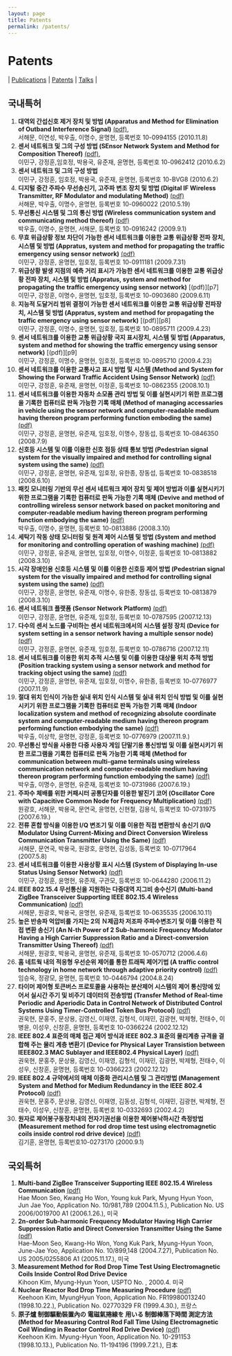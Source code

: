 ```yaml
---
layout: page
title: Patents
permalink: /patents/
---
```


# Patents
| [Publications](/publications/) 
| [Patents](/patents/) 
| [Talks](/talks/) |

## 국내특허
1. <b>대역외 간섭신호 제거 장치 및 방법 (Apparatus and Method for Elimination of Outband Interference Signal)</b> [(pdf)][p1],<br> 
서해문, 이연성, 박우출, 이명수, 윤명현, 
등록번호 10-0994155 (2010.11.8)
2. <b>센서 네트워크 및 그의 구성 방법 (SEnsor Network System and Method for Composition Thereof)</b> [(pdf)][p2],<br> 
이민구, 강정훈,임호정, 박용국, 유준재, 윤명현, 
등록번호 10-0962412 (2010.6.2)
3. <b>센서 네트워크 및 그의 구성 방법</b><br>
이민구, 강정훈, 임호정, 박용국, 유준재, 윤명현, 
등록번호 10-BVG8 (2010.6.2)
4. <b>디지털 중간 주파수 무선송신기, 고주파 변조 장치 및 방법 (Digital IF Wireless Transmitter, RF Modulator and modulating Method)</b> [(pdf)][p4]<br> 
서해문, 박우출, 이명수, 윤명현, 
등록번호 10-0960022 (2010.5.19)
5. <b>무선통신 시스템 및 그의 통신 방법 (Wireless communication system and communicating method thereof)</b> [(pdf)][p5]<br> 
박우출, 이명수, 윤명현, 서해문, 
등록번호 10-0916242 (2009.9.1)
6. <b>무효 위급상황 정보 차단이 가능한 센서 네트워크를 이용한 교통 위급상황 전파 장치, 시스템 및 방법 (Appratus, system and method for propagating the traffic emergency using sensor network)</b> [(pdf)][p6]<br>
이민구, 강정훈, 윤명현, 임호정,
등록번호 10-0911181 (2009.7.31)
7. <b>위급상황 발생 지점의 예측 거리 표시가 가능한 센서 네트워크를 이용한 교통 위급상황 전파 장치, 시스템 및 방법 (Appratus, system and method for propagating the traffic emergency using sensor network)</b> [(pdf)][p7]<br>
이민구, 강정훈, 이명수, 윤명현, 임호정,
등록번호 10-0903680 (2009.6.11)
8. <b>지능적 도달거리 범위 결정이 가능한 센서 네트워크를 이용한 교통 위급상황 전파장치, 시스템 및 방법 (Appratus, system and method for propagating the traffic emergency using sensor network)</b> [(pdf)][p8]<br>
이민구, 강정훈, 이명수, 윤명현, 임호정,
등록번호 10-0895711 (2009.4.23)
9. <b>센서 네트워크를 이용한 교통 위급상황 국지 표시장치, 시스템 및 방법 (Apparatus, system and method for showing the traffic emergency using sensor network)</b> [(pdf)][p9]<br>
이민구, 강정훈, 이명수, 윤명현, 임호정,
등록번호 10-0895710 (2009.4.23)
10. <b>센서 네트워크를 이용한 교통사고 표시 방법 및 시스템 (Method and System for Showing the Forward Traffic Accident Using Sensor Network)</b> [(pdf)][p10]<br> 
이민구, 강정훈, 유준재, 윤명현, 이정훈,
등록번호 10-0862355 (2008.10.1)
11. <b>센서 네트워크를 이용한 자동차 소모품 관리 방법 및 이를 실현시키기 위한 프로그램을 기록한 컴퓨터로 판독 가능한 기록 매체 (Method of managing accessaries in vehicle using the sensor network and computer-readable medium having thereon program performing function emboding the same)</b> [(pdf)][p11]<br> 
이민구, 강정훈, 윤명현, 유준재, 임호정, 이명수, 장동섭,
등록번호 10-0846350 (2008.7.9)
12. <b>신호등 시스템 및 이를 이용한 신호 점등 상태 통보 방법 (Pedestrian signal system for the visually impaired and method for controlling signal system using the same)</b> [(pdf)][p12]<br> 
이민구, 강정훈, 윤명현, 유준재, 임호정, 유한종, 장동섭,
등록번호 10-0838518 (2008.6.10)
13. <b>패킷 모니터링 기반의 무선 센서 네트워크 제어 장치 및 제어 방법과 이를 실현시키기 위한 프로그램을 기록한 컴퓨터로 판독 가능한 기록 매체 (Devive and method of controlling wireless sensor network based on packet monitoring and computer-readable medium having thereon program performing function embodying the same)</b> [(pdf)][p13]<br>
박우출, 이명수, 윤명현,
등록번호 10-0813886 (2008.3.10)
14. <b>세탁기 작동 상태 모니터링 및 원격 제어 시스템 및 방법 (System and method for monitoring and controlling operation of washing machine)</b> [(pdf)][p14]<br>
이민구, 강정훈, 유준재, 윤명현, 임호정, 이명수, 이정훈,
등록번호 10-0813882 (2008.3.10)
15. <b>시각 장애인용 신호등 시스템 및 이를 이용한 신호등 제어 방법 (Pedestrian signal system for the visually impaired and method for controlling signal system using the same)</b> [(pdf)][p15]<br>
이민구, 강정훈, 윤명현, 유준재, 이명수, 유한종, 장동섭,
등록번호 10-0813879 (2008.3.10)
16. <b>센서 네트워크 플랫폼 (Sensor Network Platform)</b> [(pdf)][p16]<br>
이민구, 강정훈, 윤명현, 유준재, 임호정, 등록번호 10-0787595 (2007.12.13) 
17. <b>다수의 센서 노드를 구비하는 센서 네트워크에서의 시스템 설정 장치 (Device for system setting in a sensor network having a multiple sensor node)</b> [(pdf)][p17]<br> 
이민구, 강정훈, 윤명현, 유준재, 임호정, 등록번호 10-0786716 (2007.12.11) 
18. <b>센서 네트워크를 이용한 위치 추적 시스템 및 이를 이용한 대상물 위치 추적 방법 (Position tracking system using a sensor network and method for tracking object using the same)</b> [(pdf)][p18]<br>
이민구, 강정훈, 윤명현, 유준재, 임호정, 이명수, 유한종, 등록번호 10-0776977 (2007.11.9)
19. <b>절대 위치 인식이 가능한 실내 위치 인식 시스템 및 실내 위치 인식 방법 및 이를 실현시키기 위한 프로그램을 기록한 컴퓨터로 판독 가능한 기록 매체 (Indoor localization system and method of recognizing absolute coordinate system and computer-readable medium having thereon program performing function embodying the same)</b> [(pdf)][p19]<br>
박우출, 이상학, 윤명현, 강정훈, 등록번호 10-0776979 (2007.11.9.)
20. <b>무선통신 방식을 사용한 다중 사용자 게임 단말기용 통신방법 및 이를 실현시키기 위한 프로그램을 기록한 컴퓨터로 판독 가능한 기록 매체 (Method for communication between multi-game terminals using wireless communication network and computer-readable medium having thereon program performing function embodying the same)</b> [(pdf)][p20]<br>
박우출, 이명수, 윤명현, 유준재, 등록번호 10-0731986 (2007.6.19.) 
21. <b>주파수 체배를 위한 커패시터 공통단자를 이용한 발진기 코어 (Oscillator Core with Capacitive Common Node for Frequency Multiplication)</b> [(pdf)][p21]<br>
원광호, 서해문, 박용국, 문연국, 윤명현, 신현철, 김용식, 등록번호 10-0731975 (2007.6.19.)
22. <b>전류 혼합 방식을 이용한 I/Q 변조기 및 이를 이용한 직접 변환방식 송신기 (I/Q Modulator Using Current-Mixing and Direct Conversion Wireless Communication Transmitter Using the Same)</b> [(pdf)][p22]<br>
서해문, 문연국, 박용국, 원광호, 윤명현, 김성동, 등록번호 10-0717964 (2007.5.8)
23. <b>센서 네트워크를 이용한 사용상황 표시 시스템 (System of Displaying In-use Status Using Sensor Network)</b> [(pdf)][p23]<br>
이민구, 강정훈, 윤명현, 유준재, 구관모, 등록번호 10-0644280 (2006.11.2)
24. <b>IEEE 802.15.4 무선통신을 지원하는 다중대역 지그비 송수신기 (Multi-band ZigBee Transceiver Supporting IEEE 802.15.4 Wireless Communication)</b> [(pdf)][p24]<br> 
서해문, 원광호, 박용국, 윤명현, 유준재, 등록번호 10-0635535 (2006.10.11)
25. <b>높은 반송파 억압비를 가지는 2의 Ｎ제곱차 저조파 주파수변조기 및 이를 이용한 직접 변환 송신기 (An N-th Power of 2 Sub-harmonic Frequency Modulator Having a High Carrier Suppression Ratio and a Direct-conversion Transmitter Using Thereof)</b> [(pdf)][p25]<br> 
서해문, 원광호, 박용국, 윤명현, 유준재, 등록번호 10-0570712 (2006.4.6)
26. <b>홈 네트웍 내의 적응형 우선순위 제어를 통한 트래픽 제어기법 (A traffic control technology in home network through adaptive priority control)</b> [(pdf)][p26]<br> 
임승옥, 정광모, 윤명현, 등록번호 10-0446794 (2004.8.24)
27. <b>타이머 제어형 토큰버스 프로토콜을 사용하는 분산제어 시스템의 제어 통신망에 있어서 실시간 주기 및 비주기 데이터의 전송방법 (Transfer Method of Real-time Periodic and Aperiodic Data in Control Network of Distributed Control Systems Using Timer-Controlled Token Bus Protocol)</b> [(pdf)][p27]<br> 
권욱현, 문홍주, 문상용, 김영신, 이재영, 김형석, 이재민, 김광현, 박제형, 전태수, 이병윤, 이성우, 신창훈, 윤명현, 등록번호 10-0366224 (2002.12.12) 
28. <b>IEEE 802.4 표준의 매체 접근 제어 방식과 IEEE 802.3 표준의 물리계층 규격을 결합해 주는 물리 계층 변환기 (Device for Physical Layer Transistion between IEEE802.3 MAC Sublayer and IEEE802.4 Physical Layer)</b> [(pdf)][p28]<br> 
권욱현, 문홍주, 문상용, 김영신, 이재영, 김형석, 이재민, 김광현, 박제형, 전태수, 이성우, 신창훈, 윤명현, 등록번호 10-0366223 (2002.12.12)
29. <b>IEEE 802.4 규약에서의 매체 이중화 관리시스템 및 그 관리방법 (Management System and Method for Medium Redundancy in the IEEE 802.4 Protocol)</b> [(pdf)][p29]<br>
권욱현, 문홍주, 문상용, 김영신, 이재영, 김동성, 김형석, 이재민, 김광현, 박제형, 전태수, 이성우, 신창훈, 윤명현, 등록번호 10-0332693 (2002.4.2) 
30. <b>원자로 제어봉구동장치내의 전자기권선을 이용한 제어봉낙하시간 측정방법 (Measurement method for rod drop time test using electromagnetic coils inside control rod drive device)</b> [(pdf)][p30]<br>
김기훈, 윤명현, 등록번호10-0273170 (2000.9.1)

## 국외특허
1. <b>Multi-band ZigBee Transceiver Supporting IEEE 802.15.4 Wireless Communication</b> [(pdf)][fp1]<br> 
Hae Moon Seo, Kwang Ho Won, Young kuk Park, Myung Hyun Yoon, Jun Jae Yoo, 
Application No. 10/981,789 (2004.11.5.), Publication No. US 2006/0019700 A1 (2006.1.26.), 미국
2. <b>2n-order Sub-harmonic Frequency Modulator Having High Carrier Suppression Ratio and Direct Conversion Transmitter Using the Same</b> [(pdf)][fp2]<br> 
Hae-Moon Seo, Kwang-Ho Won, Yong Kuk Park, Myung-Hyun Yoon, June-Jae Yoo,
Application No. 10/899,148 (2004.7.27), Publication No. US 2005/0255806 A1 (2005.11.17.), 미국
3. <b>Measurement Method for Rod Drop Time Test Using Electromagnetic Coils Inside Control Rod Drive Device</b><br> 
Kihoon Kim, Myung-Hyun Yoon, USPTO No. , 2000.4. 미국
4. <b>Nuclear Reactor Rod Drop Time Measuring Procedure</b> [(pdf)][fp4]<br> 
Keehoon Kim, MyungHyun Yoon, 
Application No. FR19980013240 (1998.10.22.), Publication No. 02770329 FR (1999.4.30.), 프랑스
5. <b>原子爐 制御驅動裝置內の 電磁氣捲線を 用いる 制御棒落下時間 測定方法 (Method for Measuring Control Rod Fall Time Using Electromagnetic Coil Winding in Reactor Control Rod Drive Device)</b> [(pdf)][fp5]<br> 
Keehoon Kim. Myung-Hyun Yoon, 
Application No. 10-291153 (1998.10.13.), Publication No. 11-194196 (1999.7.21.), 日本

[p1]: https://drive.google.com/file/d/1lmd3T-HqMfaVxew6RLNjRe6Iti-fV_uM/view?usp=sharing
[p2]: https://drive.google.com/file/d/1utpQmoS7fVApzmk6Ik0sHMX-imIxj_7q/view?usp=sharing
[p4]: https://drive.google.com/file/d/1SaJ6TVxQBUEAsZN3J-2blNecQFS96cuc/view?usp=sharing
[p5]: https://drive.google.com/file/d/1AjFUrqFdqxXNMWjHY5eQ7VeBgZggX15G/view?usp=sharing
[p6]: https://drive.google.com/file/d/1seoCSnSYE7bP8mhSAa_cRFlXGItOcHu0/view?usp=sharing

[p10]: https://drive.google.com/file/d/19XQ6J8HFDLQPpvRUSX_6Uc8MNP4eN1n7/view?usp=sharing
[p11]: https://drive.google.com/file/d/1zZ4LcFTqfhE8BXOFOXRIDGXSxWUXWNjL/view?usp=sharing
[p12]: https://drive.google.com/file/d/1yPdjdg1bjcI5xEVjgqoTSsSynSh4ZQuj/view?usp=sharing
[p13]: https://drive.google.com/file/d/1E7bknuUdzdyEwmWChArHMsigGuAi6hoe/view?usp=sharing
[p14]: https://drive.google.com/file/d/1b0rx73qpW4DTkLdCBMcLo-nEh8RyLePi/view?usp=sharing
[p15]: https://drive.google.com/file/d/1BXNdqTowLVJK2ASlsOhFA2VrumRwGPrn/view?usp=sharing
[p16]: https://drive.google.com/file/d/1BJV_auV-Sr6R3nzpNnKp-nDinTUqMttY/view?usp=sharing
[p17]: https://drive.google.com/file/d/1Mev90SGpKKWZMbGTExKnaT_3QaXdjg4i/view?usp=sharing
[p18]: https://drive.google.com/file/d/16ntZaWHtvMxMc3vKCr5HDfNuVi4Z6qH8/view?usp=sharing
[p19]: https://drive.google.com/file/d/1TE_Z0AjsEj-XS7tzhEsZhD6N_zedAh9Y/view?usp=sharing
[p20]: https://drive.google.com/file/d/1BgllJfj3xcnv36qhkBDJlZpnRUmqfXwx/view?usp=sharing
[p21]: https://drive.google.com/file/d/1lzO5B9dVWF6czOiVu851C2ikd97V3F8B/view?usp=sharing
[p22]: https://drive.google.com/file/d/1nndkEH2Gnb6tP_JJsoNrfe5l_1M_fA6Z/view?usp=sharing
[p23]: https://drive.google.com/file/d/1BOlzlakKRnwT3uNRi-8yZ7r4_6-SPECS/view?usp=sharing
[p24]: https://drive.google.com/file/d/100tNAKrh0k_wd53XUf8cHsz6xWf0OCDY/view?usp=sharing
[p25]: https://drive.google.com/file/d/1bvMWOGOZynKJTrzfEBz2J-X9mfesfRDB/view?usp=sharing
[p26]: https://drive.google.com/file/d/13-sObREfq2MDMNyDzVxGY1csJ3P1eeCM/view?usp=sharing
[p27]: https://drive.google.com/file/d/1oCFz_JBk-XE9bAtiJUMdgg2EuABZ8qa5/view?usp=sharing
[p28]: https://drive.google.com/file/d/1GLfraKGY3L339khX7xOVH1z4lBGUF7t4/view?usp=sharing
[p29]: https://drive.google.com/file/d/1hgKOcC_33RwP6gRmgBOeVVvgE64NedTM/view?usp=sharing
[p30]: https://drive.google.com/file/d/1NWaR_Jf6zzGOCLx7oL5WomED13R6JnhB/view?usp=sharing

[fp1]: https://drive.google.com/file/d/1OrG75o2UJQnxpMt25ORAJie-y1chfjv-/view?usp=sharing
[fp2]: https://drive.google.com/file/d/1Jih53P1MQGh-Jo86FVXSvBBwEmBs4Ohr/view?usp=sharing
[fp4]: https://drive.google.com/file/d/1jgr0Ju1q1siP4BMrVNX4OidKRo1ST7Vp/view?usp=sharing
[fp5]: https://drive.google.com/file/d/1pfNMa170tzIBsXjqAYyNcO7BSRs_xWqS/view?usp=sharing
